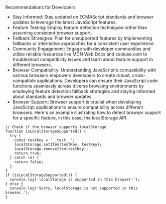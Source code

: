 Recommendations for Developers

- Stay Informed: Stay updated on ECMAScript standards and browser updates to leverage the latest JavaScript features.
- Feature Testing: Employ feature detection techniques rather than assuming consistent browser support.
- Fallback Strategies: Plan for unsupported features by implementing fallbacks or alternative approaches for a consistent user experience.
- Community Engagement: Engage with developer communities and utilize reliable resources like MDN Web Docs and caniuse.com to troubleshoot compatibility issues and learn about feature support in different browsers.
- Browser Compatibility: Understanding JavaScript's compatibility with various browsers empowers developers to create robust, cross-compatible applications. Developers can ensure their JavaScript code functions seamlessly across diverse browsing environments by employing feature detection fallback strategies and staying informed about standards and browser updates.
- Browser Support: Browser support is crucial when developing JavaScript applications to ensure compatibility across different browsers. Here's an example illustrating how to detect browser support for a specific feature, in this case, the localStorage API.

```
// Check if the browser supports localStorage
function isLocalStorageSupported() {
  try {
    const testKey = '__test__';
    localStorage.setItem(testKey, testKey);
    localStorage.removeItem(testKey);
    return true;
  } catch (e) {
    return false;
  }
}
if (isLocalStorageSupported()) {
  console.log('localStorage is supported in this browser!');
} else {
  console.log('Sorry, localStorage is not supported in this browser.');
}
```